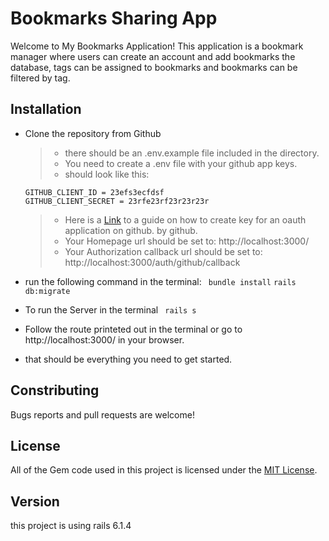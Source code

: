 # Bookmarks Sharing App 

Welcome to My Bookmarks Application! This application is a bookmark manager where users can create an account and add bookmarks the database, tags can be assigned to bookmarks and bookmarks can be filtered by tag.



## Installation
  
  * Clone the repository from Github
    >* there should be an .env.example file included in the directory.
    >* You need to create a .env file with your github app keys.
    >* should look like this: 
    ```
    GITHUB_CLIENT_ID = 23efs3ecfdsf
    GITHUB_CLIENT_SECRET = 23rfe23rf23r23r23r
    ```
    
     >* Here is a [Link](https://docs.github.com/en/developers/apps/building-oauth-apps/creating-an-oauth-app) to a guide on how to create key for an oauth application on github. by github.
    >* Your Homepage url should be set to: http://localhost:3000/
    >* Your Authorization callback url should be set to: http://localhost:3000/auth/github/callback
  * run the following command in the terminal:
    ``` bundle install```
    ```rails db:migrate```
  * To run the Server in the terminal
  ``` rails s```
  * Follow the route printeted out in the terminal or go to http://localhost:3000/ in your browser.
  * that should be everything you need to get started.

## Constributing
  Bugs reports and pull requests are welcome!

## License
  All of the Gem code used in this project is licensed under the [MIT License](https://opensource.org/licenses/MIT).

## Version
  this project is using rails 6.1.4